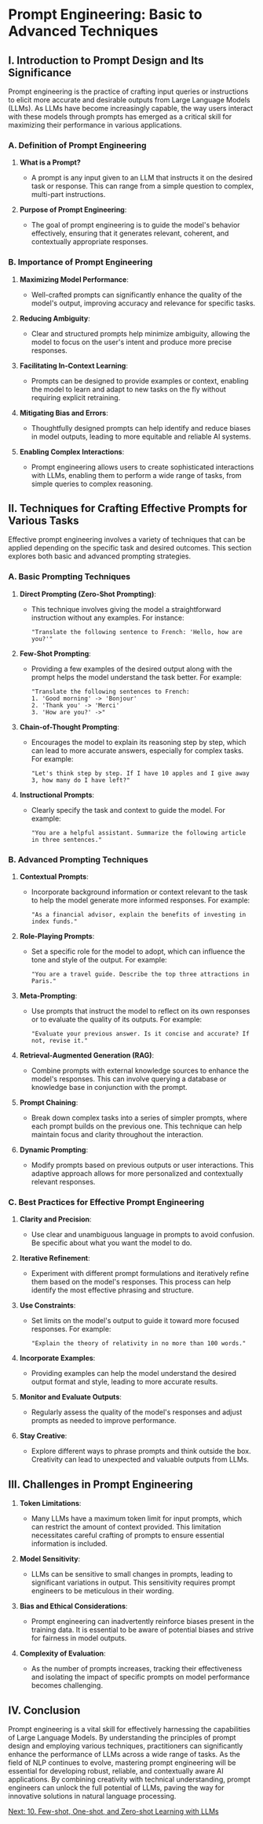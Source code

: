 # Prompt Engineering: Basic to Advanced Techniques

## I. Introduction to Prompt Design and Its Significance

Prompt engineering is the practice of crafting input queries or instructions to elicit more accurate and desirable outputs from Large Language Models (LLMs). As LLMs have become increasingly capable, the way users interact with these models through prompts has emerged as a critical skill for maximizing their performance in various applications.

### A. Definition of Prompt Engineering

1. **What is a Prompt?**
   - A prompt is any input given to an LLM that instructs it on the desired task or response. This can range from a simple question to complex, multi-part instructions.

2. **Purpose of Prompt Engineering**:
   - The goal of prompt engineering is to guide the model's behavior effectively, ensuring that it generates relevant, coherent, and contextually appropriate responses.

### B. Importance of Prompt Engineering

1. **Maximizing Model Performance**:
   - Well-crafted prompts can significantly enhance the quality of the model's output, improving accuracy and relevance for specific tasks.

2. **Reducing Ambiguity**:
   - Clear and structured prompts help minimize ambiguity, allowing the model to focus on the user's intent and produce more precise responses.

3. **Facilitating In-Context Learning**:
   - Prompts can be designed to provide examples or context, enabling the model to learn and adapt to new tasks on the fly without requiring explicit retraining.

4. **Mitigating Bias and Errors**:
   - Thoughtfully designed prompts can help identify and reduce biases in model outputs, leading to more equitable and reliable AI systems.

5. **Enabling Complex Interactions**:
   - Prompt engineering allows users to create sophisticated interactions with LLMs, enabling them to perform a wide range of tasks, from simple queries to complex reasoning.

## II. Techniques for Crafting Effective Prompts for Various Tasks

Effective prompt engineering involves a variety of techniques that can be applied depending on the specific task and desired outcomes. This section explores both basic and advanced prompting strategies.

### A. Basic Prompting Techniques

1. **Direct Prompting (Zero-Shot Prompting)**:
   - This technique involves giving the model a straightforward instruction without any examples. For instance:
     ```
     "Translate the following sentence to French: 'Hello, how are you?'"
     ```

2. **Few-Shot Prompting**:
   - Providing a few examples of the desired output along with the prompt helps the model understand the task better. For example:
     ```
     "Translate the following sentences to French:
     1. 'Good morning' -> 'Bonjour'
     2. 'Thank you' -> 'Merci'
     3. 'How are you?' ->"
     ```

3. **Chain-of-Thought Prompting**:
   - Encourages the model to explain its reasoning step by step, which can lead to more accurate answers, especially for complex tasks. For example:
     ```
     "Let's think step by step. If I have 10 apples and I give away 3, how many do I have left?"
     ```

4. **Instructional Prompts**:
   - Clearly specify the task and context to guide the model. For example:
     ```
     "You are a helpful assistant. Summarize the following article in three sentences."
     ```

### B. Advanced Prompting Techniques

1. **Contextual Prompts**:
   - Incorporate background information or context relevant to the task to help the model generate more informed responses. For example:
     ```
     "As a financial advisor, explain the benefits of investing in index funds."
     ```

2. **Role-Playing Prompts**:
   - Set a specific role for the model to adopt, which can influence the tone and style of the output. For example:
     ```
     "You are a travel guide. Describe the top three attractions in Paris."
     ```

3. **Meta-Prompting**:
   - Use prompts that instruct the model to reflect on its own responses or to evaluate the quality of its outputs. For example:
     ```
     "Evaluate your previous answer. Is it concise and accurate? If not, revise it."
     ```

4. **Retrieval-Augmented Generation (RAG)**:
   - Combine prompts with external knowledge sources to enhance the model's responses. This can involve querying a database or knowledge base in conjunction with the prompt.

5. **Prompt Chaining**:
   - Break down complex tasks into a series of simpler prompts, where each prompt builds on the previous one. This technique can help maintain focus and clarity throughout the interaction.

6. **Dynamic Prompting**:
   - Modify prompts based on previous outputs or user interactions. This adaptive approach allows for more personalized and contextually relevant responses.

### C. Best Practices for Effective Prompt Engineering

1. **Clarity and Precision**:
   - Use clear and unambiguous language in prompts to avoid confusion. Be specific about what you want the model to do.

2. **Iterative Refinement**:
   - Experiment with different prompt formulations and iteratively refine them based on the model's responses. This process can help identify the most effective phrasing and structure.

3. **Use Constraints**:
   - Set limits on the model's output to guide it toward more focused responses. For example:
     ```
     "Explain the theory of relativity in no more than 100 words."
     ```

4. **Incorporate Examples**:
   - Providing examples can help the model understand the desired output format and style, leading to more accurate results.

5. **Monitor and Evaluate Outputs**:
   - Regularly assess the quality of the model's responses and adjust prompts as needed to improve performance.

6. **Stay Creative**:
   - Explore different ways to phrase prompts and think outside the box. Creativity can lead to unexpected and valuable outputs from LLMs.

## III. Challenges in Prompt Engineering

1. **Token Limitations**:
   - Many LLMs have a maximum token limit for input prompts, which can restrict the amount of context provided. This limitation necessitates careful crafting of prompts to ensure essential information is included.

2. **Model Sensitivity**:
   - LLMs can be sensitive to small changes in prompts, leading to significant variations in output. This sensitivity requires prompt engineers to be meticulous in their wording.

3. **Bias and Ethical Considerations**:
   - Prompt engineering can inadvertently reinforce biases present in the training data. It is essential to be aware of potential biases and strive for fairness in model outputs.

4. **Complexity of Evaluation**:
   - As the number of prompts increases, tracking their effectiveness and isolating the impact of specific prompts on model performance becomes challenging.

## IV. Conclusion

Prompt engineering is a vital skill for effectively harnessing the capabilities of Large Language Models. By understanding the principles of prompt design and employing various techniques, practitioners can significantly enhance the performance of LLMs across a wide range of tasks. As the field of NLP continues to evolve, mastering prompt engineering will be essential for developing robust, reliable, and contextually aware AI applications. By combining creativity with technical understanding, prompt engineers can unlock the full potential of LLMs, paving the way for innovative solutions in natural language processing.

[Next: 10. Few-shot, One-shot, and Zero-shot Learning with LLMs](./10_few_shot_one_shot_and_zero_shot_learning_with_llms.md)